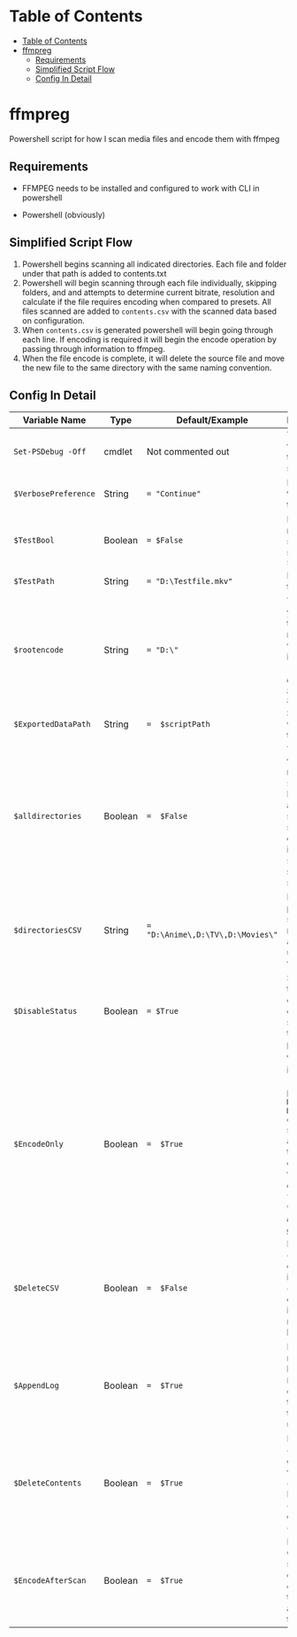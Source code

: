 
# Table of Contents

- [Table of Contents](#table-of-contents)
- [ffmpreg](#ffmpreg)
  - [Requirements](#requirements)
  - [Simplified Script Flow](#simplified-script-flow)
  - [Config In Detail](#config-in-detail)

# ffmpreg

Powershell script for how I scan media files and encode them with ffmpeg

## Requirements

- FFMPEG needs to be installed and configured to work with CLI in powershell

- Powershell (obviously)

## Simplified Script Flow

1. Powershell begins scanning all indicated directories. Each file and folder under that path is added to contents.txt
1. Powershell will begin scanning through each file individually, skipping folders, and and attempts to determine current bitrate, resolution and calculate if the file requires encoding when compared to presets. All files scanned are added to `contents.csv` with the scanned data based on configuration.
1. When `contents.csv` is generated powershell will begin going through each line. If encoding is required it will begin the encode operation by passing through information to ffmpeg.
1. When the file encode is complete, it will delete the source file and move the new file to the same directory with the same naming convention.

## Config In Detail

|Variable Name|Type|Default/Example|Description/Comments|
|--|--|--|--|
|`Set-PSDebug -Off`| cmdlet |Not commented out|Turns script debugging features off, sets the trace level, and toggles strict mode.|
|`$VerbosePreference`|String|`= "Continue"`|Enables the `Write-Verbose` messages in the console.|
|`$TestBool`|Boolean|`= $False`|Enables or disables test mode. Test mode only scans and encodes a single path defined in `$TestPath`|
|`$TestPath`|String|`= "D:\Testfile.mkv"`|Path to file you want to test the encoder on|
|`$rootencode`|String|`= "D:\"`|This is the root file path you want power-shell to begin scanning for media if you are wanting to scan all child items of this directory. *This becomes very important if you have `$alldirectories` set to `$False`*|
|`$ExportedDataPath`|String|`=  $scriptPath`|Set the path where you want the exported files to be generated|
|`$alldirectories`|Boolean|`=  $False`|This controls if you wish to scan the entire root folder specified in `$rootencode` for content. If `$True`, all files, folders and subfolders will be subject to at least a scan attempt. If `$False`, only the folders indicated in `$directoriesCSV` will be subject to a recursive scan.|
|`$directoriesCSV`|String|`= "D:\Anime\,D:\TV\,D:\Movies\"`|If you want to only have power-shell scan specific folders for media, you can indicate all paths in this variable using CSV style formatting.|
|`$DisableStatus`|Boolean|`= $True` |Set to true if you wish to disable the calculating and displaying of status/progress bars in the script (can increase performance)|
|`$EncodeOnly`|Boolean|`=  $True`|When this is `$True`, only items identified as "needing encode" as per the `Detect Medtadata > Video Metadata > Check if encoding needed` section. If `$False` then all items will be added to the CSV regardless if encoding will take place for the file or not. *This does not change whether or not the file **will** be encoded, only if it is logged in the generated CSV file*|
|`$DeleteCSV`|Boolean|`=  $False`|If `$False` then `contents.csv` will be deleted after the script is finished. If `$True` then `contents.csv` will **not** be deleted after the script is finished. Instead the next time it runs it will be written over.|
|`$AppendLog`|Boolean|`=  $True`|If `$False` then when a new encoding session begins, the contents of `Encode_Log.txt` are cleared. If `$True` then the contents of said text file will append until cleared manually.|
|`$DeleteContents`|Boolean|`=  $True`|If `$False` then the `contents.txt` file generated at scanning will not be deleted after `contents.csv` is created. If `$True` then `contents.txt` will be deleted after `contents.csv` is created.|
|`$EncodeAfterScan`|Boolean|`=  $True`|If `$False` then once the CSV is created the script skips the encoding process entirely. If `$True` then the script will encode all identified files after the CSV is generated.|
